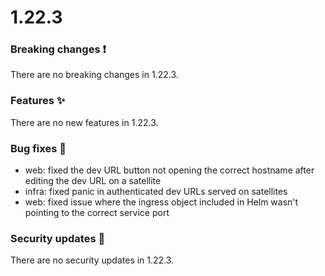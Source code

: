 # 1.22.3

### Breaking changes ❗

There are no breaking changes in 1.22.3.

### Features ✨

There are no new features in 1.22.3.

### Bug fixes 🐛

- web: fixed the dev URL button not opening the correct hostname after editing
  the dev URL on a satellite
- infra: fixed panic in authenticated dev URLs served on satellites
- web: fixed issue where the ingress object included in Helm wasn't pointing to
  the correct service port

### Security updates 🔐

There are no security updates in 1.22.3.
